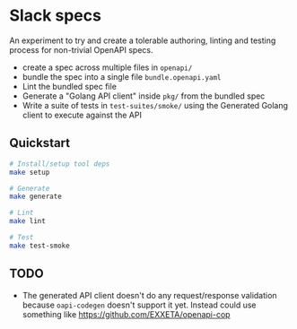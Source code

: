 # Slack specs

An experiment to try and create a tolerable authoring, linting and testing process for non-trivial OpenAPI specs.

* create a spec across multiple files in `openapi/`
* bundle the spec into a single file `bundle.openapi.yaml`
* Lint the bundled spec file
* Generate a "Golang API client" inside `pkg/` from the bundled spec
* Write a suite of tests in `test-suites/smoke/` using the Generated Golang client to execute against the API

## Quickstart

```sh
# Install/setup tool deps
make setup

# Generate
make generate

# Lint
make lint

# Test
make test-smoke
```

## TODO

* The generated API client doesn't do any request/response validation because `oapi-codegen` doesn't support it yet. Instead could use something like https://github.com/EXXETA/openapi-cop

